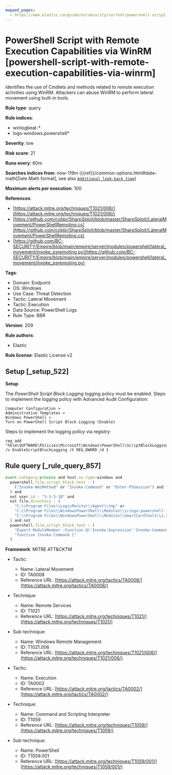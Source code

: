 ```yaml
---
mapped_pages:
  - https://www.elastic.co/guide/en/security/current/powershell-script-with-remote-execution-capabilities-via-winrm.html
---
```


# PowerShell Script with Remote Execution Capabilities via WinRM [powershell-script-with-remote-execution-capabilities-via-winrm]

Identifies the use of Cmdlets and methods related to remote execution activities using WinRM. Attackers can abuse WinRM to perform lateral movement using built-in tools.

**Rule type**: query

**Rule indices**:

* winlogbeat-*
* logs-windows.powershell*

**Severity**: low

**Risk score**: 21

**Runs every**: 60m

**Searches indices from**: now-119m ({{ref}}/common-options.html#date-math[Date Math format], see also [`Additional look-back time`](docs-content://solutions/security/detect-and-alert/create-detection-rule.md#rule-schedule))

**Maximum alerts per execution**: 100

**References**:

* [https://attack.mitre.org/techniques/T1021/006/](https://attack.mitre.org/techniques/T1021/006/)
* [https://github.com/cobbr/SharpSploit/blob/master/SharpSploit/LateralMovement/PowerShellRemoting.cs](https://github.com/cobbr/SharpSploit/blob/master/SharpSploit/LateralMovement/PowerShellRemoting.cs)
* [https://github.com/BC-SECURITY/Empire/blob/main/empire/server/modules/powershell/lateral_movement/invoke_psremoting.py](https://github.com/BC-SECURITY/Empire/blob/main/empire/server/modules/powershell/lateral_movement/invoke_psremoting.py)

**Tags**:

* Domain: Endpoint
* OS: Windows
* Use Case: Threat Detection
* Tactic: Lateral Movement
* Tactic: Execution
* Data Source: PowerShell Logs
* Rule Type: BBR

**Version**: 209

**Rule authors**:

* Elastic

**Rule license**: Elastic License v2

## Setup [_setup_522]

**Setup**

The *PowerShell Script Block Logging* logging policy must be enabled. Steps to implement the logging policy with Advanced Audit Configuration:

```
Computer Configuration >
Administrative Templates >
Windows PowerShell >
Turn on PowerShell Script Block Logging (Enable)
```

Steps to implement the logging policy via registry:

```
reg add "hklm\SOFTWARE\Policies\Microsoft\Windows\PowerShell\ScriptBlockLogging" /v EnableScriptBlockLogging /t REG_DWORD /d 1
```


## Rule query [_rule_query_857]

```js
event.category:process and host.os.type:windows and
  powershell.file.script_block_text : (
    ("Invoke-WmiMethod" or "Invoke-Command" or "Enter-PSSession") and "ComputerName"
  ) and
  not user.id : "S-1-5-18" and
  not file.directory : (
    "C:\\Program Files\\LogicMonitor\\Agent\\tmp" or
    "C:\\Program Files\\WindowsPowerShell\\Modules\\icinga-powershell-framework\\cache" or
    "C:\\Program Files\\WindowsPowerShell\\Modules\\SmartCardTools\\1.2.2"
  ) and not
  powershell.file.script_block_text : (
    "Export-ModuleMember -Function @('Invoke-Expression''Invoke-Command')" and
    "function Invoke-Command {"
  )
```

**Framework**: MITRE ATT&CKTM

* Tactic:

    * Name: Lateral Movement
    * ID: TA0008
    * Reference URL: [https://attack.mitre.org/tactics/TA0008/](https://attack.mitre.org/tactics/TA0008/)

* Technique:

    * Name: Remote Services
    * ID: T1021
    * Reference URL: [https://attack.mitre.org/techniques/T1021/](https://attack.mitre.org/techniques/T1021/)

* Sub-technique:

    * Name: Windows Remote Management
    * ID: T1021.006
    * Reference URL: [https://attack.mitre.org/techniques/T1021/006/](https://attack.mitre.org/techniques/T1021/006/)

* Tactic:

    * Name: Execution
    * ID: TA0002
    * Reference URL: [https://attack.mitre.org/tactics/TA0002/](https://attack.mitre.org/tactics/TA0002/)

* Technique:

    * Name: Command and Scripting Interpreter
    * ID: T1059
    * Reference URL: [https://attack.mitre.org/techniques/T1059/](https://attack.mitre.org/techniques/T1059/)

* Sub-technique:

    * Name: PowerShell
    * ID: T1059.001
    * Reference URL: [https://attack.mitre.org/techniques/T1059/001/](https://attack.mitre.org/techniques/T1059/001/)



